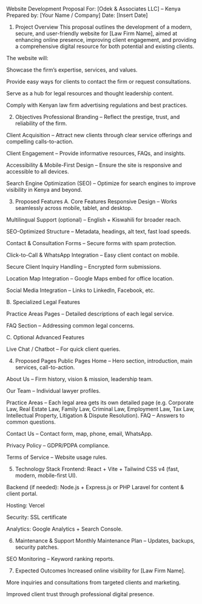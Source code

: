 Website Development Proposal
For: [Odek & Associates LLC] – Kenya
Prepared by: [Your Name / Company]
Date: [Insert Date]

1. Project Overview
   This proposal outlines the development of a modern, secure, and user-friendly website for [Law Firm Name], aimed at enhancing online presence, improving client engagement, and providing a comprehensive digital resource for both potential and existing clients.

The website will:

Showcase the firm’s expertise, services, and values.

Provide easy ways for clients to contact the firm or request consultations.

Serve as a hub for legal resources and thought leadership content.

Comply with Kenyan law firm advertising regulations and best practices.

2. Objectives
   Professional Branding – Reflect the prestige, trust, and reliability of the firm.

Client Acquisition – Attract new clients through clear service offerings and compelling calls-to-action.

Client Engagement – Provide informative resources, FAQs, and insights.

Accessibility & Mobile-First Design – Ensure the site is responsive and accessible to all devices.

Search Engine Optimization (SEO) – Optimize for search engines to improve visibility in Kenya and beyond.

3. Proposed Features
   A. Core Features
   Responsive Design – Works seamlessly across mobile, tablet, and desktop.

Multilingual Support (optional) – English + Kiswahili for broader reach.

SEO-Optimized Structure – Metadata, headings, alt text, fast load speeds.

Contact & Consultation Forms – Secure forms with spam protection.

Click-to-Call & WhatsApp Integration – Easy client contact on mobile.

Secure Client Inquiry Handling – Encrypted form submissions.

Location Map Integration – Google Maps embed for office location.

Social Media Integration – Links to LinkedIn, Facebook, etc.

B. Specialized Legal Features

Practice Areas Pages – Detailed descriptions of each legal service.

FAQ Section – Addressing common legal concerns.

C. Optional Advanced Features

Live Chat / Chatbot – For quick client queries.

4. Proposed Pages
   Public Pages
   Home – Hero section, introduction, main services, call-to-action.

About Us – Firm history, vision & mission, leadership team.

Our Team – Individual lawyer profiles.

Practice Areas – Each legal area gets its own detailed page (e.g. Corporate Law, Real Estate Law, Family Law, Criminal Law, Employment Law, Tax Law, Intellectual Property, Litigation & Dispute Resolution).
FAQ – Answers to common questions.

Contact Us – Contact form, map, phone, email, WhatsApp.

Privacy Policy – GDPR/PDPA compliance.

Terms of Service – Website usage rules.

5. Technology Stack
   Frontend: React + Vite + Tailwind CSS v4 (fast, modern, mobile-first UI).

Backend (if needed): Node.js + Express.js or PHP Laravel for content & client portal.

Hosting: Vercel

Security: SSL certificate

Analytics: Google Analytics + Search Console.

6. Maintenance & Support
   Monthly Maintenance Plan – Updates, backups, security patches.

SEO Monitoring – Keyword ranking reports.

7. Expected Outcomes
   Increased online visibility for [Law Firm Name].

More inquiries and consultations from targeted clients and marketing.

Improved client trust through professional digital presence.
